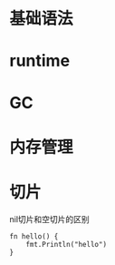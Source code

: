 # 基础语法

# runtime

# GC

# 内存管理

# 切片
nil切片和空切片的区别

```code golang
fn hello() {
    fmt.Println("hello")
}
```
